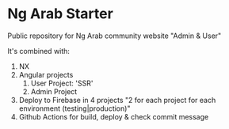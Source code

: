 # Ng Arab Starter

Public repository for Ng Arab community website "Admin &amp; User"

It's combined with:

1. NX
2. Angular projects
   1. User Project: 'SSR'
   2. Admin Project
3. Deploy to Firebase in 4 projects "2 for each project for each environment (testing|production)"
4. Github Actions for build, deploy & check commit message
